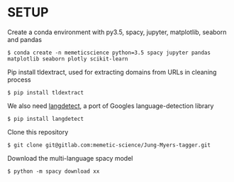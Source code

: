 # SETUP

Create a conda environment with py3.5, spacy, jupyter, matplotlib, seaborn and pandas

    $ conda create -n memeticscience python=3.5 spacy jupyter pandas matplotlib seaborn plotly scikit-learn

Pip install tldextract, used for extracting domains from URLs in cleaning process
    
    $ pip install tldextract


We also need [langdetect](https://github.com/Mimino666/langdetect), a port of Googles language-detection library
    
    $ pip install langdetect

Clone this repository

    $ git clone git@gitlab.com:memetic-science/Jung-Myers-tagger.git


Download the multi-language spacy model

    $ python -m spacy download xx


